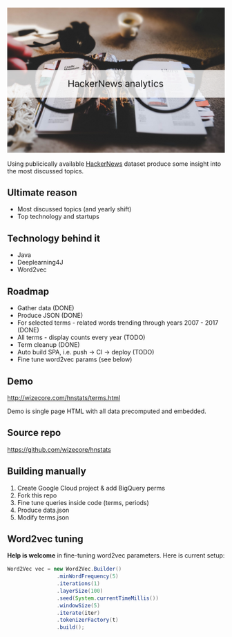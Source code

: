 ![HackerNews analytics](hnstats-ewan-robertson-208059.png)

Using publicically available [HackerNews](https://news.ycombinator.com) dataset produce some insight into the most discussed topics.

## Ultimate reason

  * Most discussed topics (and yearly shift)
  * Top technology and startups

## Technology behind it

  * Java
  * Deeplearning4J
  * Word2vec

## Roadmap
- Gather data (DONE)
- Produce JSON (DONE)
- For selected terms - related words trending through years 2007 - 2017 (DONE)
- All terms - display counts every year (TODO)
- Term cleanup (DONE)
- Auto build SPA, i.e. push -> CI -> deploy (TODO)
- Fine tune word2vec params (see below)

## Demo
http://wizecore.com/hnstats/terms.html

Demo is single page HTML with all data precomputed and embedded.

## Source repo
https://github.com/wizecore/hnstats

## Building manually

1. Create Google Cloud project & add BigQuery perms
2. Fork this repo
3. Fine tune queries inside code (terms, periods)
4. Produce data.json
5. Modify terms.json

## Word2vec tuning

**Help is welcome** in fine-tuning word2vec parameters. Here is current setup:

```java
Word2Vec vec = new Word2Vec.Builder()
                .minWordFrequency(5)
                .iterations(1)
                .layerSize(100)
                .seed(System.currentTimeMillis())
                .windowSize(5)
                .iterate(iter)
                .tokenizerFactory(t)
                .build();
```
